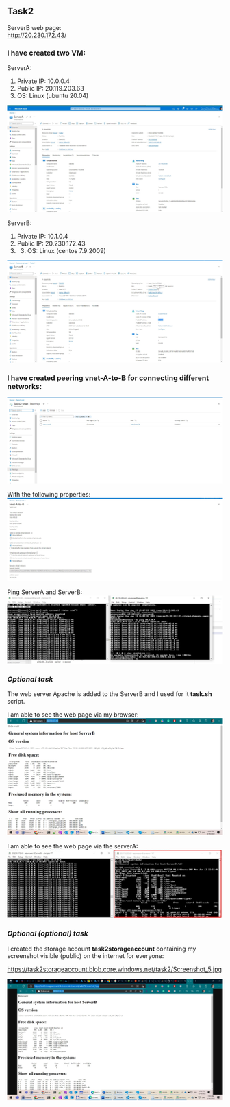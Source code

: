 ## Task2 ##
ServerB web page:  
http://20.230.172.43/

### I have created two VM: ###
ServerA:
1. Private IP:  10.0.0.4 
2. Public IP: 20.119.203.63
3. OS: Linux (ubuntu 20.04)

![serverA](./images/Screenshot_10.jpg)

ServerB:
1. Private IP:  10.1.0.4 
2. Public IP: 20.230.172.43
3. 3. OS: Linux (centos 7.9.2009)

![serverB](./images/Screenshot_11.jpg)

### I have created peering vnet-A-to-B for connecting different networks: ###

![peering](./images/Screenshot_1.jpg)

With the following properties:
![peering](./images/Screenshot_2.jpg)

Ping ServerA and ServerB:
![cheking connection](./images/Screenshot_3.jpg)

### ***Optional task*** ### 
The web server Apache is added to the ServerB and I used for it **task.sh** script.

I am able to see the web page via my browser:
![local browser](./images/Screenshot_5.jpg)

I am able to see the web page via the serverA:
![serverA](./images/Screenshot_4.jpg)

### ***Optional (optional) task*** ### 
I created the storage account **task2storageaccount** containing my screenshot visible (public) on the internet for everyone:

https://task2storageaccount.blob.core.windows.net/task2/Screenshot_5.jpg

![screenshot](./images/Screenshot_6.jpg)